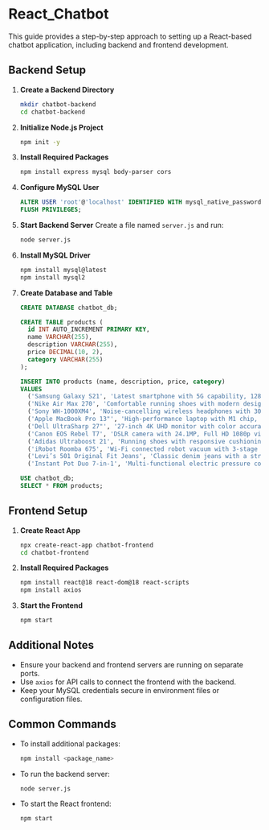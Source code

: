 # React_Chatbot

This guide provides a step-by-step approach to setting up a React-based chatbot application, including backend and frontend development.

## Backend Setup

1. **Create a Backend Directory**
   ```bash
   mkdir chatbot-backend
   cd chatbot-backend
   ```

2. **Initialize Node.js Project**
   ```bash
   npm init -y
   ```

3. **Install Required Packages**
   ```bash
   npm install express mysql body-parser cors
   ```

4. **Configure MySQL User**
   ```sql
   ALTER USER 'root'@'localhost' IDENTIFIED WITH mysql_native_password BY 'Developer@01';
   FLUSH PRIVILEGES;
   ```

5. **Start Backend Server**
   Create a file named `server.js` and run:
   ```bash
   node server.js
   ```

6. **Install MySQL Driver**
   ```bash
   npm install mysql@latest
   npm install mysql2
   ```

7. **Create Database and Table**
   ```sql
   CREATE DATABASE chatbot_db;

   CREATE TABLE products (
     id INT AUTO_INCREMENT PRIMARY KEY,
     name VARCHAR(255),
     description VARCHAR(255),
     price DECIMAL(10, 2),
     category VARCHAR(255)
   );

   INSERT INTO products (name, description, price, category) 
   VALUES 
     ('Samsung Galaxy S21', 'Latest smartphone with 5G capability, 128GB storage, and 64MP camera.', 799.99, 'electronics'),
     ('Nike Air Max 270', 'Comfortable running shoes with modern design and great cushioning.', 150.00, 'footwear'),
     ('Sony WH-1000XM4', 'Noise-cancelling wireless headphones with 30 hours of battery life.', 348.00, 'audio'),
     ('Apple MacBook Pro 13"', 'High-performance laptop with M1 chip, 8GB RAM, and 256GB SSD.', 1299.00, 'computers'),
     ('Dell UltraSharp 27"', '27-inch 4K UHD monitor with color accuracy and ultra-thin bezels.', 599.99, 'electronics'),
     ('Canon EOS Rebel T7', 'DSLR camera with 24.1MP, Full HD 1080p video recording, and 9-point autofocus.', 479.00, 'electronics'),
     ('Adidas Ultraboost 21', 'Running shoes with responsive cushioning and adaptive fit for a comfortable run.', 180.00, 'footwear'),
     ('iRobot Roomba 675', 'Wi-Fi connected robot vacuum with 3-stage cleaning system and smart mapping.', 249.99, 'home_appliances'),
     ('Levi’s 501 Original Fit Jeans', 'Classic denim jeans with a straight fit and 100% cotton fabric.', 59.99, 'clothing'),
     ('Instant Pot Duo 7-in-1', 'Multi-functional electric pressure cooker with slow cooking, yogurt making, and more.', 89.99, 'home_appliances');

   USE chatbot_db;
   SELECT * FROM products;
   ```



## Frontend Setup

1. **Create React App**
   ```bash
   npx create-react-app chatbot-frontend
   cd chatbot-frontend
   ```

2. **Install Required Packages**
   ```bash
   npm install react@18 react-dom@18 react-scripts
   npm install axios
   ```

3. **Start the Frontend**
   ```bash
   npm start
   ```

## Additional Notes
- Ensure your backend and frontend servers are running on separate ports.
- Use `axios` for API calls to connect the frontend with the backend.
- Keep your MySQL credentials secure in environment files or configuration files.

## Common Commands
- To install additional packages:
  ```bash
  npm install <package_name>
  ```
- To run the backend server:
  ```bash
  node server.js
  ```
- To start the React frontend:
  ```bash
  npm start
  
